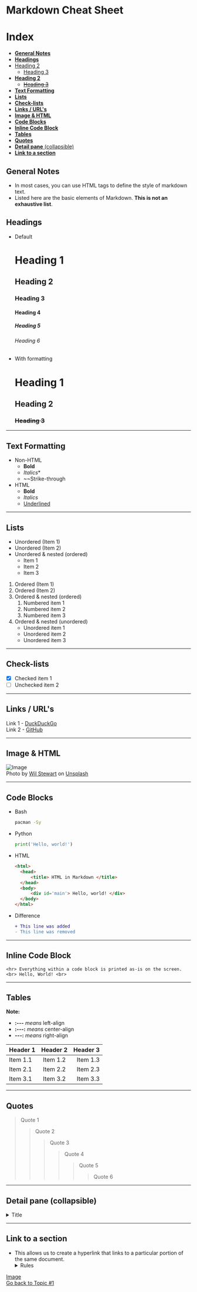 # **Markdown** Cheat Sheet
# Index
- [**General Notes**](#general-notes)
- [**Headings**](#headings)
- [Heading 2](#heading-2)
  - [Heading 3](#heading-3)
- [**Heading 2**](#heading-2-1)
  - [~~Heading 3~~](#heading-3-1)
- [**Text Formatting**](#text-formatting)
- [**Lists**](#lists)
- [**Check-lists**](#check-lists)
- [**Links / URL's**](#links--urls)
- [**Image \& HTML**](#image--html)
- [**Code Blocks**](#code-blocks)
- [**Inline Code Block**](#inline-code-block)
- [**Tables**](#tables)
- [**Quotes**](#quotes)
- [**Detail pane** (collapsible)](#detail-pane-collapsible)
- [**Link to a section**](#link-to-a-section)

## **General Notes**
- In most cases, you can use HTML tags to define the style of markdown text.
- Listed here are the basic elements of Markdown. **This is not an exhaustive list**.

## **Headings**
<!-- Ignore the comments -->
- Default
  # Heading 1
  ## Heading 2      
  ### Heading 3     
  #### Heading 4
  ##### Heading 5
  ###### Heading 6
- With formatting
  # **Heading 1**
  ## **Heading 2**
  ### ~~Heading 3~~

<hr>

## **Text Formatting**
- Non-HTML
  - **Bold**
  - *Italics**
  - ~~Strike-through
- HTML
  - <strong>Bold</strong>
  - <em>Italics</em>
  - <u>Underlined</u>

<hr>

## **Lists**
- Unordered (Item 1)
- Unordered (Item 2)
- Unordered & nested (ordered)
  - Item 1
  - Item 2
  - Item 3
1. Ordered (Item 1)
2. Ordered (Item 2)
3. Ordered & nested (ordered)
   1. Numbered item 1
   2. Numbered item 2
   3. Numbered item 3
4.  Ordered & nested (unordered)
    - Unordered item 1
    - Unordered item 2
    - Unordered item 3
<hr>

## **Check-lists**
* [x] Checked item 1
* [ ] Unchecked item 2
<hr>

## **Links / URL's**
Link 1 - [DuckDuckGo](https://duckduckgo.com/) <br>
Link 2 - [GitHub](https://github.com/)
<hr>

## **Image & HTML**
![Image](res/05-Markdown-Unsplash.png) <br>
Photo by <a href="https://unsplash.com/@wilstewart3?utm_source=unsplash&utm_medium=referral&utm_content=creditCopyText">Wil Stewart</a> on <a href="https://unsplash.com/images/nature?utm_source=unsplash&utm_medium=referral&utm_content=creditCopyText">Unsplash</a>
<hr>

## **Code Blocks**
- Bash
  ```bash
  pacman -Sy
  ```

- Python
  ```python
  print('Hello, world!')
  ```

- HTML
  ```html
  <html>
    <head>
        <title> HTML in Markdown </title>
    </head>
    <body>
        <div id='main'> Hello, world! </div>
    </body>
  </html>
  ```

- Difference
  ```diff
  + This line was added
  - This line was removed
  ```
<hr>

## **Inline Code Block**
`<hr> Everything within a code block is printed as-is on the screen.` <br>
`<br> Hello, World! <br>`
<hr>

## **Tables**
**Note:** 
- **:---** *means* left-align
- **:---:** *means* center-align
- **---:** *means* right-align

| Header 1 | Header 2 | Header 3 |
|   :---   |   :---:  |   ---:   |
| Item 1.1 | Item 1.2 | Item 1.3 |
| Item 2.1 | Item 2.2 | Item 2.3 |
| Item 3.1 | Item 3.2 | Item 3.3 |

<hr>

## **Quotes**
> Quote 1
>> Quote 2
>>> Quote 3
>>>> Quote 4
>>>>> Quote 5
>>>>>> Quote 6

<hr>

## **Detail pane** (collapsible)
<details>
  <summary>Title</summary>
  Line 1 <br>
  Line 2 <br>
</details>

<hr>

## **Link to a section**
- This allows us to create a hyperlink that links to a particular portion of the same document. <br>
  <details>
    <summary>Rules</summary>
    - The link must start with a #. <br>
    - All the words must be in lowercase. <br>
    - Use `-` for all delimiters like spaces, symbols, etc.
  </details>

[Image](#image--html) <br>
[Go back to Topic #1](#markdown-cheat-sheet)